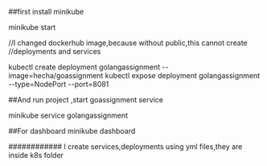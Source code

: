 ##first install minikube

minikube start

//I changed dockerhub image,because without public,this cannot create 
//deployments and services

kubectl create deployment golangassignment --image=hecha/goassignment
kubectl expose deployment golangassignment --type=NodePort --port=8081

##And run project ,start goassignment service

minikube service golangassignment

##For dashboard
minikube dashboard


############
I create services,deployments using yml files,they are inside k8s folder